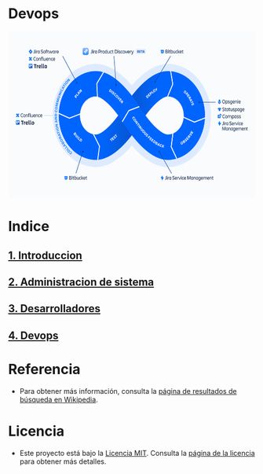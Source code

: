 # Devops
<img src="img/ADO-DevOps-Tool_1200x675@2x.png" width="600" height="338">

# Indice
## [1. Introduccion](introduccion.md)
## [2. Administracion de sistema](administracion.md)
## [3. Desarrolladores](desarroladores.md)
## [4. Devops](devops.md)

# Referencia 
- Para obtener más información, consulta la [página de resultados de búsqueda en Wikipedia](https://en.wikipedia.org/wiki/Special:Search?search=T%C3%ADtulo+de+B%C3%BAsqueda).

# Licencia
- Este proyecto está bajo la [Licencia MIT](https://opensource.org/licenses/MIT). Consulta la [página de la licencia](https://opensource.org/licenses/MIT) para obtener más detalles.

